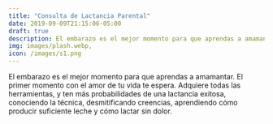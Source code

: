 ```yaml
---
title: "Consulta de Lactancia Parental"
date: 2019-09-09T21:15:06-05:00
draft: true
description: El embarazo es el mejor momento para que aprendas a amamantar. El primer momento con el amor de tu vida te espera. Adquiere todas las herramientas, y ten más probabilidades de una lactancia exitosa, conociendo la técnica, desmitificando creencias, aprendiendo cómo producir suficiente leche y cómo lactar sin dolor.
img: images/plash.webp,
icon: /images/s1.png
---
```


El embarazo es el mejor momento para que aprendas a amamantar. El primer momento con el amor de tu vida te espera. Adquiere todas las herramientas, y ten más probabilidades de una lactancia exitosa, conociendo la técnica, desmitificando creencias, aprendiendo cómo producir suficiente leche y cómo lactar sin dolor.